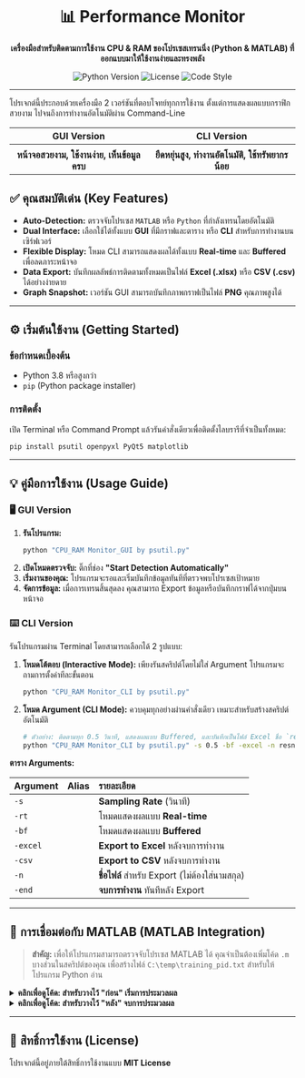 <div align="center">

# 📊 Performance Monitor

**เครื่องมือสำหรับติดตามการใช้งาน CPU & RAM ของโปรเซสเทรนนิ่ง (Python & MATLAB) ที่ออกแบบมาให้ใช้งานง่ายและทรงพลัง**

</div>

<p align="center">
  <img alt="Python Version" src="https://img.shields.io/badge/python-3.8%2B-blue?style=for-the-badge&logo=python">
  <img alt="License" src="https://img.shields.io/badge/license-MIT-green?style=for-the-badge">
  <img alt="Code Style" src="https://img.shields.io/badge/code%20style-black-black?style=for-the-badge">
</p>

---

โปรเจกต์นี้ประกอบด้วยเครื่องมือ 2 เวอร์ชันที่ตอบโจทย์ทุกการใช้งาน ตั้งแต่การแสดงผลแบบกราฟิกสวยงาม ไปจนถึงการทำงานอัตโนมัติผ่าน Command-Line

| GUI Version | CLI Version |
| :---: | :---: |
|  |  |
| **หน้าจอสวยงาม, ใช้งานง่าย, เห็นข้อมูลครบ** | **ยืดหยุ่นสูง, ทำงานอัตโนมัติ, ใช้ทรัพยากรน้อย** |

## ✅ คุณสมบัติเด่น (Key Features)

-   **Auto-Detection:** ตรวจจับโปรเซส `MATLAB` หรือ `Python` ที่กำลังเทรนโดยอัตโนมัติ
-   **Dual Interface:** เลือกใช้ได้ทั้งแบบ **GUI** ที่มีกราฟและตาราง หรือ **CLI** สำหรับการทำงานบนเซิร์ฟเวอร์
-   **Flexible Display:** โหมด CLI สามารถแสดงผลได้ทั้งแบบ **Real-time** และ **Buffered** เพื่อลดภาระหน้าจอ
-   **Data Export:** บันทึกผลลัพธ์การติดตามทั้งหมดเป็นไฟล์ **Excel (.xlsx)** หรือ **CSV (.csv)** ได้อย่างง่ายดาย
-   **Graph Snapshot:** เวอร์ชัน GUI สามารถบันทึกภาพกราฟเป็นไฟล์ **PNG** คุณภาพสูงได้

---

## ⚙️ เริ่มต้นใช้งาน (Getting Started)

### ข้อกำหนดเบื้องต้น

-   Python 3.8 หรือสูงกว่า
-   `pip` (Python package installer)

### การติดตั้ง

เปิด Terminal หรือ Command Prompt แล้วรันคำสั่งเดียวเพื่อติดตั้งไลบรารีที่จำเป็นทั้งหมด:

```bash
pip install psutil openpyxl PyQt5 matplotlib
```

---

## 💡 คู่มือการใช้งาน (Usage Guide)

### 🖥️ GUI Version

1.  **รันโปรแกรม:**
    ```bash
    python "CPU_RAM Monitor_GUI by psutil.py"
    ```
2.  **เปิดโหมดตรวจจับ:** ติ๊กที่ช่อง **"Start Detection Automatically"**
3.  **เริ่มงานของคุณ:** โปรแกรมจะรอและเริ่มบันทึกข้อมูลทันทีที่ตรวจพบโปรเซสเป้าหมาย
4.  **จัดการข้อมูล:** เมื่อการเทรนสิ้นสุดลง คุณสามารถ Export ข้อมูลหรือบันทึกกราฟได้จากปุ่มบนหน้าจอ

### ⌨️ CLI Version

รันโปรแกรมผ่าน Terminal โดยสามารถเลือกได้ 2 รูปแบบ:

1.  **โหมดโต้ตอบ (Interactive Mode):**
    เพียงรันสคริปต์โดยไม่ใส่ Argument โปรแกรมจะถามการตั้งค่าทีละขั้นตอน
    ```bash
    python "CPU_RAM Monitor_CLI by psutil.py"
    ```

2.  **โหมด Argument (CLI Mode):**
    ควบคุมทุกอย่างผ่านคำสั่งเดียว เหมาะสำหรับสร้างสคริปต์อัตโนมัติ
    ```bash
    # ตัวอย่าง: ติดตามทุก 0.5 วินาที, แสดงผลแบบ Buffered, และบันทึกเป็นไฟล์ Excel ชื่อ `resnet_log`
    python "CPU_RAM Monitor_CLI by psutil.py" -s 0.5 -bf -excel -n resnet_log
    ```

**ตาราง Arguments:**

| Argument | Alias | รายละเอียด |
| :--- | :--- | :--- |
| `-s` | | **Sampling Rate** (วินาที) |
| `-rt` | | โหมดแสดงผลแบบ **Real-time** |
| `-bf` | | โหมดแสดงผลแบบ **Buffered** |
| `-excel` | | **Export to Excel** หลังจบการทำงาน |
| `-csv` | | **Export to CSV** หลังจบการทำงาน |
| `-n` | | **ชื่อไฟล์** สำหรับ Export (ไม่ต้องใส่นามสกุล) |
| `-end` | | **จบการทำงาน** ทันทีหลัง Export |

---

## 🔗 การเชื่อมต่อกับ MATLAB (MATLAB Integration)

> **สำคัญ:** เพื่อให้โปรแกรมสามารถตรวจจับโปรเซส MATLAB ได้ คุณจำเป็นต้องเพิ่มโค้ด `.m` บางส่วนในสคริปต์ของคุณ เพื่อสร้างไฟล์ `C:\temp\training_pid.txt` สำหรับให้โปรแกรม Python อ่าน

<details>
<summary><strong>คลิกเพื่อดูโค้ด: สำหรับวางไว้ "ก่อน" เริ่มการประมวลผล</strong></summary>

```matlab
% ---------- MATLAB: Start Detection ----------
pid = feature('getpid');  % Get MATLAB's own Process ID
fid = fopen('C:\temp\training_pid.txt', 'w');
if fid == -1
    error('Cannot open C:\temp\training_pid.txt for writing.');
end
fprintf(fid, '%d\n', pid);
fclose(fid);
% -------------------------------------------
```

</details>

<details>
<summary><strong>คลิกเพื่อดูโค้ด: สำหรับวางไว้ "หลัง" จบการประมวลผล</strong></summary>

```matlab
% ---------- MATLAB: End Detection ----------
pause(1);  % Allow a moment for the monitor to catch up
if exist('C:\temp\training_pid.txt', 'file')
    delete('C:\temp\training_pid.txt');
    fprintf('PID file deleted successfully.\n');
end
% -----------------------------------------
```

</details>

---

## 📜 สิทธิ์การใช้งาน (License)

โปรเจกต์นี้อยู่ภายใต้สิทธิ์การใช้งานแบบ **MIT License**
